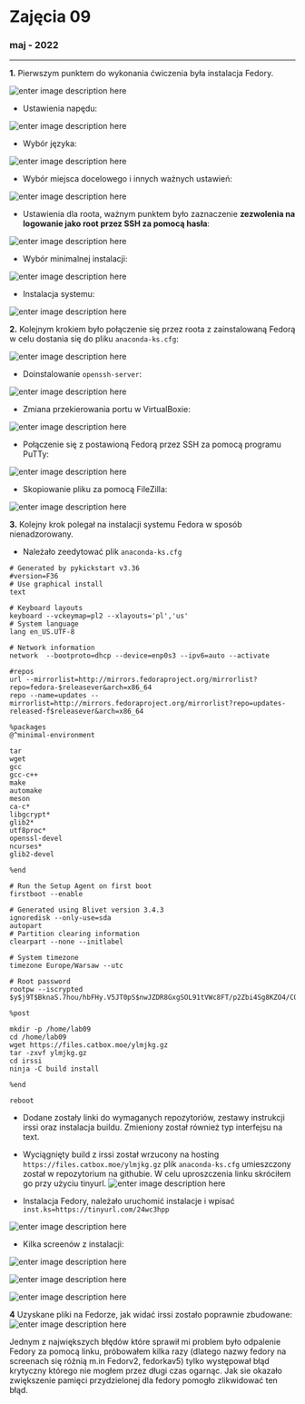 
# Zajęcia 09
### maj - 2022 
---
**1.** Pierwszym punktem do wykonania ćwiczenia była instalacja Fedory.

![enter image description here](https://github.com/InzynieriaOprogramowaniaAGH/MDO2022_S/blob/AW400107/INO/GCL02/AW400107/Lab09/instalacjaFedora.PNG?raw=true)

 - Ustawienia napędu:

![enter image description here](https://github.com/InzynieriaOprogramowaniaAGH/MDO2022_S/blob/AW400107/INO/GCL02/AW400107/Lab09/instalacjaFedora2.PNG?raw=true)

 - Wybór języka:

![enter image description here](https://github.com/InzynieriaOprogramowaniaAGH/MDO2022_S/blob/AW400107/INO/GCL02/AW400107/Lab09/instalacjaFedora3.PNG?raw=true)

 - Wybór miejsca docelowego i innych ważnych ustawień:

![enter image description here](https://github.com/InzynieriaOprogramowaniaAGH/MDO2022_S/blob/AW400107/INO/GCL02/AW400107/Lab09/instalacjaFedora4.PNG?raw=true)

 - Ustawienia dla roota, ważnym punktem było zaznaczenie **zezwolenia na logowanie jako root przez SSH za pomocą hasła**: 

![enter image description here](https://github.com/InzynieriaOprogramowaniaAGH/MDO2022_S/blob/AW400107/INO/GCL02/AW400107/Lab09/instalacjaFedora5.PNG?raw=true)

 - Wybór minimalnej instalacji:

![enter image description here](https://github.com/InzynieriaOprogramowaniaAGH/MDO2022_S/blob/AW400107/INO/GCL02/AW400107/Lab09/instalacjaFedora6.PNG?raw=true)

 - Instalacja systemu:

![enter image description here](https://github.com/InzynieriaOprogramowaniaAGH/MDO2022_S/blob/AW400107/INO/GCL02/AW400107/Lab09/instalacjaFedora7.PNG?raw=true)

**2.** Kolejnym krokiem było połączenie się przez roota z zainstalowaną Fedorą w celu dostania się do pliku `anaconda-ks.cfg`:

![enter image description here](https://github.com/InzynieriaOprogramowaniaAGH/MDO2022_S/blob/AW400107/INO/GCL02/AW400107/Lab09/8.PNG?raw=true)

 - Doinstalowanie `openssh-server`:

![enter image description here](https://github.com/InzynieriaOprogramowaniaAGH/MDO2022_S/blob/AW400107/INO/GCL02/AW400107/Lab09/9.PNG?raw=true)

 - Zmiana przekierowania portu w VirtualBoxie:

![enter image description here](https://github.com/InzynieriaOprogramowaniaAGH/MDO2022_S/blob/AW400107/INO/GCL02/AW400107/Lab09/10.PNG?raw=true)

 - Połączenie się z postawioną Fedorą przez SSH za pomocą programu PuTTy:
 
 ![enter image description here](https://github.com/InzynieriaOprogramowaniaAGH/MDO2022_S/blob/AW400107/INO/GCL02/AW400107/Lab09/11.PNG?raw=true)
 
 - Skopiowanie pliku za pomocą FileZilla: 
 
 ![enter image description here](https://github.com/InzynieriaOprogramowaniaAGH/MDO2022_S/blob/AW400107/INO/GCL02/AW400107/Lab09/12.PNG?raw=true)

**3.** Kolejny krok polegał na instalacji systemu Fedora w sposób nienadzorowany.

 - Należało zeedytować plik `anaconda-ks.cfg` 
 ````# Generated by Anaconda 36.16.2
# Generated by pykickstart v3.36
#version=F36
# Use graphical install
text

# Keyboard layouts
keyboard --vckeymap=pl2 --xlayouts='pl','us'
# System language
lang en_US.UTF-8

# Network information
network  --bootproto=dhcp --device=enp0s3 --ipv6=auto --activate

#repos
url --mirrorlist=http://mirrors.fedoraproject.org/mirrorlist?repo=fedora-$releasever&arch=x86_64
repo --name=updates --mirrorlist=http://mirrors.fedoraproject.org/mirrorlist?repo=updates-released-f$releasever&arch=x86_64

%packages
@^minimal-environment

tar
wget
gcc
gcc-c++
make
automake
meson
ca-c*
libgcrypt*
glib2*
utf8proc*
openssl-devel
ncurses*
glib2-devel

%end

# Run the Setup Agent on first boot
firstboot --enable

# Generated using Blivet version 3.4.3
ignoredisk --only-use=sda
autopart
# Partition clearing information
clearpart --none --initlabel

# System timezone
timezone Europe/Warsaw --utc

# Root password
rootpw --iscrypted $y$j9T$BknaS.7hou/hbFHy.V5JT0pS$nwJZDR8GxgSOL91tVWc8FT/p2Zbi4Sg8KZO4/COz.Y0

%post

mkdir -p /home/lab09
cd /home/lab09
wget https://files.catbox.moe/ylmjkg.gz
tar -zxvf ylmjkg.gz
cd irssi
ninja -C build install
  
%end
  
reboot
````

 - Dodane zostały linki do wymaganych repozytoriów, zestawy instrukcji irssi oraz instalacja buildu. Zmieniony został również typ interfejsu na text.
 
 
 - Wyciągnięty build z irssi został wrzucony na hosting `https://files.catbox.moe/ylmjkg.gz` plik `anaconda-ks.cfg` umieszczony został w repozytorium na githubie. W celu uproszczenia linku skróciłem go przy użyciu tinyurl.
 ![enter image description here](https://github.com/InzynieriaOprogramowaniaAGH/MDO2022_S/blob/AW400107/INO/GCL02/AW400107/Lab09/15.PNG?raw=true)
 - Instalacja Fedory, należało uruchomić instalacje i wpisać `inst.ks=https://tinyurl.com/24wc3hpp`
 
 ![enter image description here](https://github.com/InzynieriaOprogramowaniaAGH/MDO2022_S/blob/AW400107/INO/GCL02/AW400107/Lab09/FEDORAinstall.PNG?raw=true)
 
 - Kilka screenów z instalacji:


 ![enter image description here](https://github.com/InzynieriaOprogramowaniaAGH/MDO2022_S/blob/AW400107/INO/GCL02/AW400107/Lab09/17.PNG?raw=true)

![enter image description here](https://github.com/InzynieriaOprogramowaniaAGH/MDO2022_S/blob/AW400107/INO/GCL02/AW400107/Lab09/18.PNG?raw=true)


![enter image description here](https://github.com/InzynieriaOprogramowaniaAGH/MDO2022_S/blob/AW400107/INO/GCL02/AW400107/Lab09/19.PNG?raw=true)

**4** Uzyskane pliki na Fedorze, jak widać irssi zostało poprawnie zbudowane:
![enter image description here](https://github.com/InzynieriaOprogramowaniaAGH/MDO2022_S/blob/AW400107/INO/GCL02/AW400107/Lab09/20.PNG?raw=true)

Jednym z największych błędów które sprawił mi problem było odpalenie Fedory za pomocą linku, próbowałem kilka razy (dlatego nazwy fedory na screenach się różnią m.in Fedorv2, fedorkav5) tylko występował błąd krytyczny którego nie mogłem przez długi czas ogarnąc. Jak sie okazało zwiększenie pamięci przydzielonej dla fedory pomogło zlikwidować ten błąd.
